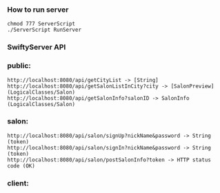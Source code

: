 ### How to run server
    chmod 777 ServerScript
    ./ServerScript RunServer

### SwiftyServer API
### public:
    http://localhost:8080/api/getCityList -> [String]
    http://localhost:8080/api/getSalonListInCity?city -> [SalonPreview] (LogicalClasses/Salon)
    http://localhost:8080/api/getSalonInfo?salonID -> SalonInfo (LogicalClasses/Salon)
### salon:
    http://localhost:8080/api/salon/signUp?nickName&password -> String (token)
    http://localhost:8080/api/salon/signIn?nickName&password -> String (token)
    http://localhost:8080/api/salon/postSalonInfo?token -> HTTP status code (OK)
### client:


